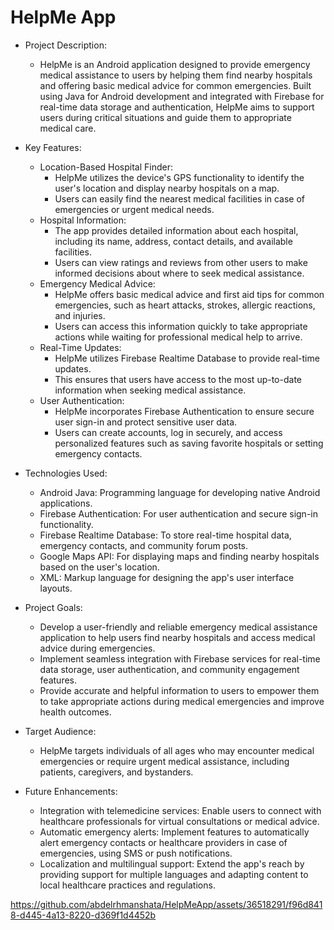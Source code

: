 # HelpMe App

* Project Description:
  - HelpMe is an Android application designed to provide emergency medical assistance to users by helping them find nearby hospitals and offering basic medical advice for common emergencies. Built using Java for Android development and integrated with Firebase for real-time data storage and authentication, HelpMe aims to support users during critical situations and guide them to appropriate medical care.

* Key Features:
  - Location-Based Hospital Finder:
    - HelpMe utilizes the device's GPS functionality to identify the user's location and display nearby hospitals on a map.
    - Users can easily find the nearest medical facilities in case of emergencies or urgent medical needs.
  - Hospital Information:
    - The app provides detailed information about each hospital, including its name, address, contact details, and available facilities.
    - Users can view ratings and reviews from other users to make informed decisions about where to seek medical assistance.
  - Emergency Medical Advice:
    - HelpMe offers basic medical advice and first aid tips for common emergencies, such as heart attacks, strokes, allergic reactions, and injuries.
    - Users can access this information quickly to take appropriate actions while waiting for professional medical help to arrive.
  - Real-Time Updates:
    - HelpMe utilizes Firebase Realtime Database to provide real-time updates.
    - This ensures that users have access to the most up-to-date information when seeking medical assistance.
  - User Authentication:
    - HelpMe incorporates Firebase Authentication to ensure secure user sign-in and protect sensitive user data.
    - Users can create accounts, log in securely, and access personalized features such as saving favorite hospitals or setting emergency contacts.

* Technologies Used:
  - Android Java: Programming language for developing native Android applications.
  - Firebase Authentication: For user authentication and secure sign-in functionality.
  - Firebase Realtime Database: To store real-time hospital data, emergency contacts, and community forum posts.
  - Google Maps API: For displaying maps and finding nearby hospitals based on the user's location.
  - XML: Markup language for designing the app's user interface layouts.

* Project Goals:
  - Develop a user-friendly and reliable emergency medical assistance application to help users find nearby hospitals and access medical advice during emergencies.
  - Implement seamless integration with Firebase services for real-time data storage, user authentication, and community engagement features.
  - Provide accurate and helpful information to users to empower them to take appropriate actions during medical emergencies and improve health outcomes.

* Target Audience:
  - HelpMe targets individuals of all ages who may encounter medical emergencies or require urgent medical assistance, including patients, caregivers, and bystanders.

* Future Enhancements:
  - Integration with telemedicine services: Enable users to connect with healthcare professionals for virtual consultations or medical advice.
  - Automatic emergency alerts: Implement features to automatically alert emergency contacts or healthcare providers in case of emergencies, using SMS or push notifications.
  - Localization and multilingual support: Extend the app's reach by providing support for multiple languages and adapting content to local healthcare practices and regulations.

 






https://github.com/abdelrhmanshata/HelpMeApp/assets/36518291/f96d8418-d445-4a13-8220-d369f1d4452b


